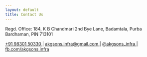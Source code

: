 ```yaml
---
layout: default
title: Contact Us
---
```


Regd. Office: 184, K B Chandmari 2nd Bye Lane, Badamtala, Purba Bardhaman, PIN 713101

[ +91 98301 50330 ]( tel:+919830150330 ) \|
[ akgsons.infra@gmail.com ]( mailto:akgsons.infra@gmail.com ) \|
[ @akgsons_infra ]( https://www.twitter.com/akgsons_infra ) \|
[ fb.com/akgsons.infra ]( https://www.facebook.com/akgsons.infra )




